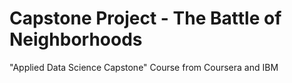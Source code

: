 # Capstone Project - The Battle of Neighborhoods
"Applied Data Science Capstone" Course from Coursera and IBM

